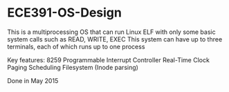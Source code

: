 # ECE391-OS-Design

This is a multiprocessing OS that can run Linux ELF with only some basic system calls such as READ, WRITE, EXEC
This system can have up to three terminals, each of which runs up to one process

Key features:
8259 Programmable Interrupt Controller
Real-Time Clock
Paging
Scheduling
Filesystem (Inode parsing)

Done in May 2015
